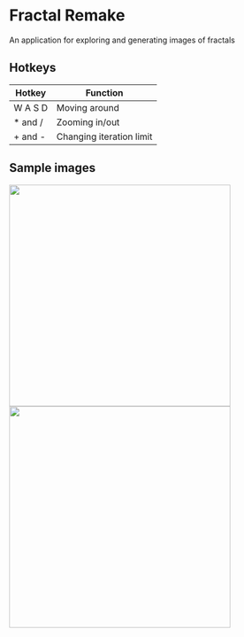 # Fractal Remake

An application for exploring and generating images of fractals

## Hotkeys

|Hotkey|Function|
|---|---|
|W A S D|Moving around|
|* and /|Zooming in/out|
|+ and -|Changing iteration limit|


## Sample images

<img src="https://db3pap001files.storage.live.com/y4mX-lPUAf1yShipDQM9NFtBLrguJRPu4FBiRNG0IoMdmgKU1Z7xyDlTkxxrJX7yBoV5PIlIqHk-s7JTHZITba4_4emAx3hueie2S2sGlQvg8RxrtoToIMDF0C4CjpYTAZGXIuust5ePsdZigH0YPmprSII-MsKO_56MA_4NtI5ktCE3mAnK6G1r-IoErB5VHcD?width=3840&height=2160&cropmode=none" width="400"/>

<img src="https://db3pap001files.storage.live.com/y4mSkXpF8vGrweb0ZKSvduPrJjuwgmH1o4fOnfQYLQDB3KfiMggwRbw0a-uTZv5aTgG_PIAESgdxtHkvsdlEsBB444wSLtxJ7elf4jRm9S36fG7HfUv_ru4gxXLL2d8gjnYbYXh6L1M7mPA7R9oSojGK753YQKWK8_E938BEl77JNXUBAEPGkWRdYc6ts67XDpj?width=2048&height=2048&cropmode=none" width="400"/>